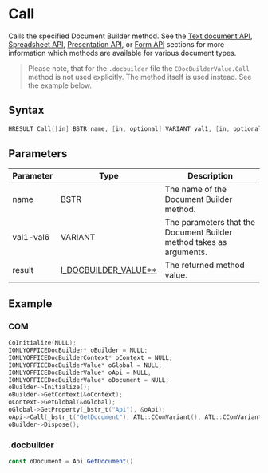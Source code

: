 # Call

Calls the specified Document Builder method. See the [Text document API](../../../../Office%20API/usage-api/Text%20Document%20API/Text%20Document%20API.md), [Spreadsheet API](../../../../Office%20API/usage-api/Spreadsheet%20API/Spreadsheet%20API.md), [Presentation API](../../../../Office%20API/usage-api/Presentation%20API/Presentation%20API.md), or [Form API](../../../../Office%20API/usage-api/Form%20API/Form%20API.md) sections for more information which methods are available for various document types.

> Please note, that for the `.docbuilder` file the `CDocBuilderValue.Call` method is not used explicitly. The method itself is used instead. See the example below.

## Syntax

```cpp
HRESULT Call([in] BSTR name, [in, optional] VARIANT val1, [in, optional] VARIANT val2, [in, optional] VARIANT val3, [in, optional] VARIANT val4, [in, optional] VARIANT val5, [in, optional] VARIANT val6, [out, retval] I_DOCBUILDER_VALUE** result);
```

## Parameters

| Parameter | Type                                                            | Description                                                         |
| --------- | --------------------------------------------------------------- | ------------------------------------------------------------------- |
| name      | BSTR                                                            | The name of the Document Builder method.                            |
| val1-val6 | VARIANT                                                         | The parameters that the Document Builder method takes as arguments. |
| result    | [I_DOCBUILDER_VALUE**](../CDocBuilderValue/CDocBuilderValue.md) | The returned method value.                                          |

## Example

### COM

```cpp
CoInitialize(NULL);
IONLYOFFICEDocBuilder* oBuilder = NULL;
IONLYOFFICEDocBuilderContext* oContext = NULL;
IONLYOFFICEDocBuilderValue* oGlobal = NULL;
IONLYOFFICEDocBuilderValue* oApi = NULL;
IONLYOFFICEDocBuilderValue* oDocument = NULL;
oBuilder->Initialize();
oBuilder->GetContext(&oContext);
oContext->GetGlobal(&oGlobal);
oGlobal->GetProperty(_bstr_t("Api"), &oApi);
oApi->Call(_bstr_t("GetDocument"), ATL::CComVariant(), ATL::CComVariant(), ATL::CComVariant(), ATL::CComVariant(), ATL::CComVariant(), ATL::CComVariant(), &oDocument);
oBuilder->Dispose();
```

### .docbuilder

```ts
const oDocument = Api.GetDocument()
```
